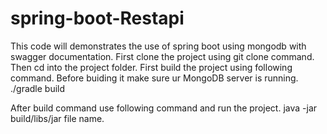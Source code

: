 # spring-boot-Restapi
This code will demonstrates the use of spring boot using mongodb with swagger documentation.
First clone the project using git clone command.
Then cd into the project folder.
First build the project using following command. Before buiding it make sure ur MongoDB server is running.
./gradle build

After build command use following command and run the project.
java -jar build/libs/jar file name.
